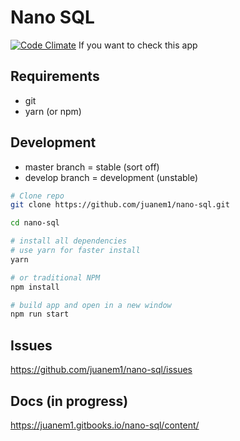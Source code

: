 # Nano SQL
[![Code Climate](https://codeclimate.com/github/juanem1/nano-sql/badges/gpa.svg)](https://codeclimate.com/github/juanem1/nano-sql)
If you want to check this app

## Requirements
* git
* yarn (or npm)

## Development
- master branch = stable (sort off)
- develop branch = development (unstable)

``` bash
# Clone repo
git clone https://github.com/juanem1/nano-sql.git

cd nano-sql

# install all dependencies
# use yarn for faster install
yarn

# or traditional NPM
npm install

# build app and open in a new window
npm run start
```

## Issues

https://github.com/juanem1/nano-sql/issues

## Docs (in progress)

https://juanem1.gitbooks.io/nano-sql/content/

